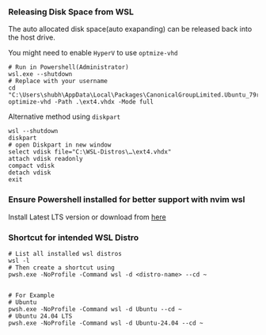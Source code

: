 ### Releasing Disk Space from WSL

The auto allocated disk space(auto exapanding) can be released back into the host drive.

You might need to enable `HyperV` to use `optmize-vhd`

```pwsh
# Run in Powershell(Administrator)
wsl.exe --shutdown
# Replace with your username
cd "C:\Users\shubh\AppData\Local\Packages\CanonicalGroupLimited.Ubuntu_79rhkp1fndgsc\LocalState"
optimize-vhd -Path .\ext4.vhdx -Mode full
```

Alternative method using `diskpart`

```pwsh
wsl --shutdown
diskpart
# open Diskpart in new window
select vdisk file="C:\WSL-Distros\…\ext4.vhdx"
attach vdisk readonly
compact vdisk
detach vdisk
exit
```

### Ensure Powershell installed for better support with nvim wsl

Install Latest LTS version or download from [here](https://learn.microsoft.com/en-us/powershell/scripting/install/installing-powershell-on-windows?view=powershell-7.4)

### Shortcut for intended WSL Distro

```pwsh
# List all installed wsl distros
wsl -l
# Then create a shortcut using
pwsh.exe -NoProfile -Command wsl -d <distro-name> --cd ~


# For Example
# Ubuntu
pwsh.exe -NoProfile -Command wsl -d Ubuntu --cd ~
# Ubuntu 24.04 LTS
pwsh.exe -NoProfile -Command wsl -d Ubuntu-24.04 --cd ~
```
